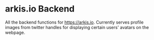 # arkis.io Backend

All the backend functions for https://arkis.io. Currently serves profile images from twitter handles
for displaying certain users' avatars on the webpage.
